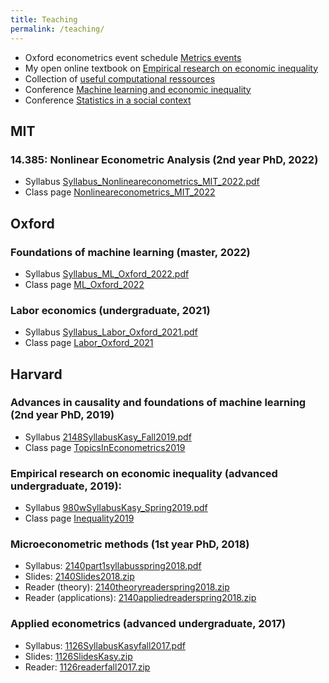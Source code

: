 ```yaml
---
title: Teaching
permalink: /teaching/
---
```


* Oxford econometrics event schedule [Metrics events](http://exovar.com/metrics/events.html)  
* My open online textbook on [Empirical research on economic inequality](http://inequalityresearch.net/) 
* Collection of [useful computational ressources](/home/computationlinks/)
* Conference [Machine learning and economic inequality](/home/ML_inequality_conference/)  
* Conference [Statistics in a social context](/home/StatisticsSocialConference/)  

## MIT

### 14.385: Nonlinear Econometric Analysis (2nd year PhD, 2022)

* Syllabus [Syllabus_Nonlineareconometrics_MIT_2022.pdf](/home/files/teaching/Nonlineareconometrics_MIT_2022/Syllabus_Nonlineareconometrics_MIT_2022.pdf)  
* Class page [Nonlineareconometrics_MIT_2022](/home/Nonlineareconometrics_MIT_2022)  

## Oxford

### Foundations of machine learning  (master, 2022)
* Syllabus [Syllabus_ML_Oxford_2022.pdf](/home/files/teaching/ML_Oxford_2022/Syllabus_ML_Oxford_2022.pdf)
* Class page [ML_Oxford_2022](/home/ML_Oxford_2022)

### Labor economics (undergraduate, 2021)
* Syllabus [Syllabus_Labor_Oxford_2021.pdf](/home/files/teaching/Labor_Oxford_2021/Syllabus_Labor_Oxford_2021.pdf)
* Class page [Labor_Oxford_2021](/home/Labor_Oxford_2021)

## Harvard

### Advances in causality and foundations of machine learning  (2nd year PhD, 2019)
* Syllabus [2148SyllabusKasy_Fall2019.pdf](/home/files/teaching/TopicsEconometrics2019/2148SyllabusKasy_Fall2019.pdf)
* Class page [TopicsInEconometrics2019](/home/TopicsInEconometrics2019)

### Empirical research on economic inequality (advanced undergraduate, 2019):
* Syllabus [980wSyllabusKasy_Spring2019.pdf](/home/files/teaching/Inequality2019/980wSyllabusKasy_Spring2019.pdf) 
* Class page [Inequality2019](/home/Inequality2019)

### Microeconometric methods (1st year PhD, 2018)
* Syllabus: [2140part1syllabusspring2018.pdf](/home/files/teaching/MicroeconometricMethods/2140part1syllabusspring2018.pdf) 
* Slides: [2140Slides2018.zip](/home/files/teaching/MicroeconometricMethods/2140Slides2018.zip) 
* Reader (theory): [2140theoryreaderspring2018.zip](/home/files/teaching/MicroeconometricMethods/2140theoryreaderspring2018.zip) 
* Reader (applications): [2140appliedreaderspring2018.zip](/home/files/teaching/MicroeconometricMethods/2140appliedreaderspring2018.zip) 

<!-- ### Topics in econometrics (2nd year PhD, 2017)

* Syllabus: [2148syllabuskasy2017.pdf](/home/files/teaching/TopicsEconometrics/2148syllabuskasy2017.pdf) 
* Slides: [2148SlidesFall2017.zip](/home/files/teaching/TopicsEconometrics/2148SlidesFall2017.zip) 
* Reader: [2148readerfall2017.zip](/home/files/teaching/TopicsEconometrics/2148readerfall2017.zip)  -->


### Applied econometrics (advanced undergraduate, 2017)
* Syllabus: [1126SyllabusKasyfall2017.pdf](/home/files/teaching/AppliedEconometrics/1126SyllabusKasyfall2017.pdf) 
* Slides: [1126SlidesKasy.zip](/home/files/teaching/AppliedEconometrics/1126SlidesKasy.zip) 
* Reader: [1126readerfall2017.zip](/home/files/teaching/AppliedEconometrics/1126readerfall2017.zip) 
